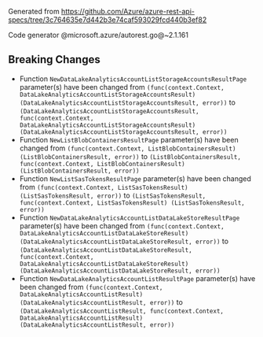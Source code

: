 Generated from https://github.com/Azure/azure-rest-api-specs/tree/3c764635e7d442b3e74caf593029fcd440b3ef82

Code generator @microsoft.azure/autorest.go@~2.1.161

## Breaking Changes

- Function `NewDataLakeAnalyticsAccountListStorageAccountsResultPage` parameter(s) have been changed from `(func(context.Context, DataLakeAnalyticsAccountListStorageAccountsResult) (DataLakeAnalyticsAccountListStorageAccountsResult, error))` to `(DataLakeAnalyticsAccountListStorageAccountsResult, func(context.Context, DataLakeAnalyticsAccountListStorageAccountsResult) (DataLakeAnalyticsAccountListStorageAccountsResult, error))`
- Function `NewListBlobContainersResultPage` parameter(s) have been changed from `(func(context.Context, ListBlobContainersResult) (ListBlobContainersResult, error))` to `(ListBlobContainersResult, func(context.Context, ListBlobContainersResult) (ListBlobContainersResult, error))`
- Function `NewListSasTokensResultPage` parameter(s) have been changed from `(func(context.Context, ListSasTokensResult) (ListSasTokensResult, error))` to `(ListSasTokensResult, func(context.Context, ListSasTokensResult) (ListSasTokensResult, error))`
- Function `NewDataLakeAnalyticsAccountListDataLakeStoreResultPage` parameter(s) have been changed from `(func(context.Context, DataLakeAnalyticsAccountListDataLakeStoreResult) (DataLakeAnalyticsAccountListDataLakeStoreResult, error))` to `(DataLakeAnalyticsAccountListDataLakeStoreResult, func(context.Context, DataLakeAnalyticsAccountListDataLakeStoreResult) (DataLakeAnalyticsAccountListDataLakeStoreResult, error))`
- Function `NewDataLakeAnalyticsAccountListResultPage` parameter(s) have been changed from `(func(context.Context, DataLakeAnalyticsAccountListResult) (DataLakeAnalyticsAccountListResult, error))` to `(DataLakeAnalyticsAccountListResult, func(context.Context, DataLakeAnalyticsAccountListResult) (DataLakeAnalyticsAccountListResult, error))`
